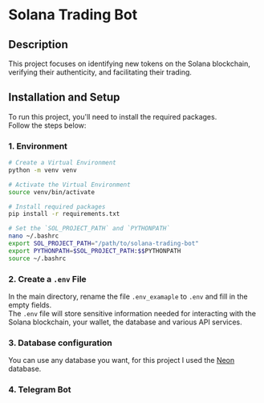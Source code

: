 # Solana Trading Bot

## Description
This project focuses on identifying new tokens on the Solana blockchain, verifying their authenticity, and facilitating their trading.

## Installation and Setup
To run this project, you'll need to install the required packages.  
Follow the steps below:

### 1. Environment
```bash
# Create a Virtual Environment
python -m venv venv

# Activate the Virtual Environment
source venv/bin/activate

# Install required packages
pip install -r requirements.txt

# Set the `SOL_PROJECT_PATH` and `PYTHONPATH`
nano ~/.bashrc
export SOL_PROJECT_PATH="/path/to/solana-trading-bot"
export PYTHONPATH=$SOL_PROJECT_PATH:$$PYTHONPATH
source ~/.bashrc
```

### 2. Create a `.env` File
In the main directory, rename the file `.env_examaple` to  `.env` and fill in the empty fields.  
The `.env` file will store sensitive information needed for interacting with the Solana blockchain, your wallet, the database and various API services.

### 3. Database configuration
You can use any database you want, for this project I used the [Neon](https://neon.tech/) database.

### 4. Telegram Bot
